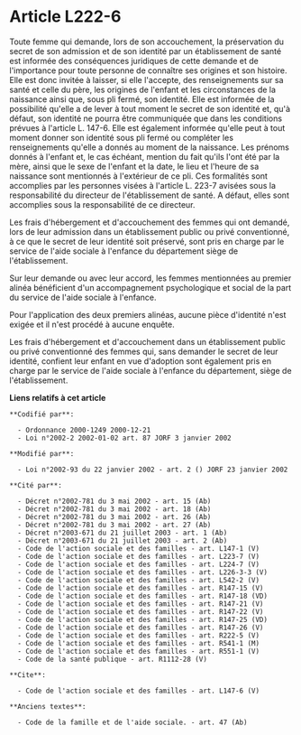 # Article L222-6

Toute femme qui demande, lors de son accouchement, la préservation du secret de son admission et de son identité par un
établissement de santé est informée des conséquences juridiques de cette demande et de l'importance pour toute personne de
connaître ses origines et son histoire. Elle est donc invitée à laisser, si elle l'accepte, des renseignements sur sa santé
et celle du père, les origines de l'enfant et les circonstances de la naissance ainsi que, sous pli fermé, son identité. Elle
est informée de la possibilité qu'elle a de lever à tout moment le secret de son identité et, qu'à défaut, son identité ne
pourra être communiquée que dans les conditions prévues à l'article L. 147-6. Elle est également informée qu'elle peut à tout
moment donner son identité sous pli fermé ou compléter les renseignements qu'elle a donnés au moment de la naissance. Les
prénoms donnés à l'enfant et, le cas échéant, mention du fait qu'ils l'ont été par la mère, ainsi que le sexe de l'enfant et
la date, le lieu et l'heure de sa naissance sont mentionnés à l'extérieur de ce pli. Ces formalités sont accomplies par les
personnes visées à l'article L. 223-7 avisées sous la responsabilité du directeur de l'établissement de santé. A défaut,
elles sont accomplies sous la responsabilité de ce directeur. 

Les frais d'hébergement et d'accouchement des femmes qui ont demandé, lors de leur admission dans un établissement public ou
privé conventionné, à ce que le secret de leur identité soit préservé, sont pris en charge par le service de l'aide sociale à
l'enfance du département siège de l'établissement. 

Sur leur demande ou avec leur accord, les femmes mentionnées au premier alinéa bénéficient d'un accompagnement psychologique
et social de la part du service de l'aide sociale à l'enfance. 

Pour l'application des deux premiers alinéas, aucune pièce d'identité n'est exigée et il n'est procédé à aucune enquête. 

Les frais d'hébergement et d'accouchement dans un établissement public ou privé conventionné des femmes qui, sans demander le
secret de leur identité, confient leur enfant en vue d'adoption sont également pris en charge par le service de l'aide
sociale à l'enfance du département, siège de l'établissement.

**Liens relatifs à cet article**

	**Codifié par**:

	  - Ordonnance 2000-1249 2000-12-21
	  - Loi n°2002-2 2002-01-02 art. 87 JORF 3 janvier 2002

	**Modifié par**:

	  - Loi n°2002-93 du 22 janvier 2002 - art. 2 () JORF 23 janvier 2002

	**Cité par**:

	  - Décret n°2002-781 du 3 mai 2002 - art. 15 (Ab)
	  - Décret n°2002-781 du 3 mai 2002 - art. 18 (Ab)
	  - Décret n°2002-781 du 3 mai 2002 - art. 26 (Ab)
	  - Décret n°2002-781 du 3 mai 2002 - art. 27 (Ab)
	  - Décret n°2003-671 du 21 juillet 2003 - art. 1 (Ab)
	  - Décret n°2003-671 du 21 juillet 2003 - art. 2 (Ab)
	  - Code de l'action sociale et des familles - art. L147-1 (V)
	  - Code de l'action sociale et des familles - art. L223-7 (V)
	  - Code de l'action sociale et des familles - art. L224-7 (V)
	  - Code de l'action sociale et des familles - art. L226-3-3 (V)
	  - Code de l'action sociale et des familles - art. L542-2 (V)
	  - Code de l'action sociale et des familles - art. R147-15 (V)
	  - Code de l'action sociale et des familles - art. R147-18 (VD)
	  - Code de l'action sociale et des familles - art. R147-21 (V)
	  - Code de l'action sociale et des familles - art. R147-22 (V)
	  - Code de l'action sociale et des familles - art. R147-25 (VD)
	  - Code de l'action sociale et des familles - art. R147-26 (V)
	  - Code de l'action sociale et des familles - art. R222-5 (V)
	  - Code de l'action sociale et des familles - art. R541-1 (M)
	  - Code de l'action sociale et des familles - art. R551-1 (V)
	  - Code de la santé publique - art. R1112-28 (V)

	**Cite**:

	  - Code de l'action sociale et des familles - art. L147-6 (V)

	**Anciens textes**:

	  - Code de la famille et de l'aide sociale. - art. 47 (Ab)
